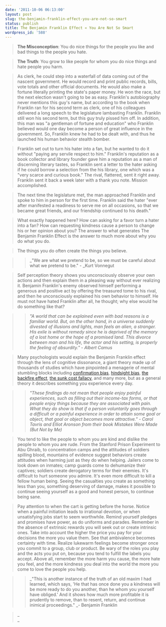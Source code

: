 ```yaml
---
date: '2011-10-06 06:13:00'
layout: post
slug: the-benjamin-franklin-effect-you-are-not-so-smart
status: publish
title: The Benjamin Franklin Effect « You Are Not So Smart
wordpress_id: '588'
---
```



    




> 

> 
> 

> 
> 

> 
> **The Misconception**: You do nice things for the people you like and bad things to the people you hate.
> 
> 

> 
> **The Truth**: You grow to like people for whom you do nice things and hate people you harm.
> 
> 

> 
> As clerk, he could step into a waterfall of data coming out of the nascent government. He would record and print public records, bills, vote totals and other official documents. He would also make a fortune literally printing the state's paper money. He won the race, but the next election wasn't going to be as easy. Franklin's autobiography never mentions this guy's name, but according to the book when Franklin ran for his second term as clerk, one of his colleagues delivered a long speech to the legislature lambasting Franklin. Franklin still won his second term, but this guy truly pissed him off. In addition, this man was "a gentleman of fortune and education" who Franklin believed would one day become a person of great influence in the government. So, Franklin knew he had to be dealt with, and thus he launched his human behavior stealth bomber.
> 
> 

> 
> Franklin set out to turn his hater into a fan, but he wanted to do it without "paying any servile respect to him." Franklin's reputation as a book collector and library founder gave him a reputation as a man of discerning literary tastes, so Franklin sent a letter to the hater asking if he could borrow a selection from the his library, one which was a "very scarce and curious book." The rival, flattered, sent it right away. Franklin sent it back a week later with a thank you note. Mission accomplished.
> 
> 

> 
> The next time the legislature met, the man approached Franklin and spoke to him in person for the first time. Franklin said the hater "ever after manifested a readiness to serve me on all occasions, so that we became great friends, and our friendship continued to his death."
> 
> 

> 
> What exactly happened here? How can asking for a favor turn a hater into a fan? How can requesting kindness cause a person to change his or her opinion about you? The answer to what generates The Benjamin Franklin Effect is the answer to much more about why you do what you do.
> 
> 

> 
> The things you do often create the things you believe.
> 
> 

> 
> 

>
>> 

>> 
>> _"We are what we pretend to be, so we must be careful about what we pretend to be." - _Kurt Vonnegut
>> 
>> 

> 
> 

> 
> Self perception theory shows you unconsciously observe your own actions and then explain them in a pleasing way without ever realizing it. Benjamin Franklin's enemy observed himself performing a generous and positive act by offering the treasured tome to his rival, and then he unconsciously explained his own behavior to himself. He must not have hated Franklin after all, he thought; why else would he do something like that?
> 
> 

>
>> 

>> 
>> _"A world that can be explained even with bad reasons is a familiar world. But, on the other hand, in a universe suddenly divested of illusions and lights, man feels an alien, a stranger. His exile is without remedy since he is deprived of the memory of a lost home or the hope of a promised land. This divorce between man and his life, the actor and his setting, is properly the feeling of absurdity." - Albert Camus_
>> 
>> 

> 
> 

> 
> Many psychologists would explain the Benjamin Franklin effect through the lens of cognitive dissonance, a giant theory made up of thousands of studies which have pinpointed a menagerie of mental stumbling blocks including [confirmation bias](http://youarenotsosmart.com/2010/06/23/confirmation-bias/), [hindsight bias](http://youarenotsosmart.com/2010/06/14/hindsight-bias/), [the backfire effect](http://youarenotsosmart.com/2011/06/10/the-backfire-effect/), [the sunk cost fallacy](http://youarenotsosmart.com/2011/03/25/the-sunk-cost-fallacy/), and many more, but as a general theory it describes something you experience every day.
> 
> 

>
>> 

>> 
>> _"These findings do not mean that people enjoy painful experiences, such as filling out their income-tax forms, or that people enjoy things because they are associated with pain. What they do show is that if a person voluntarily goes through a difficult or a painful experience in order to attain some goal or object, that goal or object becomes more attractive." - _Carol Tavris and Elliot Aronson from their book_ Mistakes Were Made (But Not by Me)_
>> 
>> 

> 
> 

> 
> 

> 
> You tend to like the people to whom you are kind and dislike the people to whom you are rude. From the Stanford Prison Experiment to Abu Ghraib, to concentration camps and the attitudes of soldiers spilling blood, mountains of evidence suggest behaviors create attitudes when harming just as they do when helping. Jailers come to look down on inmates; camp guards come to dehumanize their captives; soldiers create derogatory terms for their enemies. It's difficult to hurt someone you admire. It's even more difficult to kill a fellow human being. Seeing the casualties you create as something less than you, something deserving of damage, makes it possible to continue seeing yourself as a good and honest person, to continue being sane.
> 
> 

> 
> Pay attention to when the cart is getting before the horse. Notice when a painful initiation leads to irrational devotion, or when unsatisfying jobs start to seem worthwhile. Remind yourself pledges and promises have power, as do uniforms and parades. Remember in the absence of extrinsic rewards you will seek out or create intrinsic ones. Take into account the higher the price you pay for your decisions the more you value them. See that ambivalence becomes certainty with time. Realize lukewarm feelings become stronger once you commit to a group, club or product. Be wary of the roles you play and the acts you put on, because you tend to fulfill the labels you accept. Above all, remember the more harm you cause, the more hate you feel, and the more kindness you deal into the world the more you come to love the people you help.
> 
> 

>
>> 

>> 
>> _"This is another instance of the truth of an old maxim I had learned, which says, 'He that has once done you a kindness will be more ready to do you another, than he whom you yourself have obliged.' And it shows how much more profitable it is prudently to remove, than to resent, return, and continue inimical proceedings." _- Benjamin Franklin
>> 
>> 

> 
> 

> 
> _  
_
> 
> 

> 
> 






  
